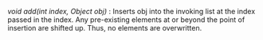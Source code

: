 *void add(int index, Object obj)* : Inserts obj into the invoking list at the index passed in the index. Any pre-existing elements at or beyond the point of insertion are shifted up. Thus, no elements are overwritten.